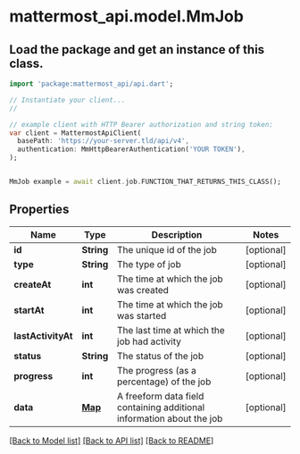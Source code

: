 # mattermost_api.model.MmJob

## Load the package and get an instance of this class.
```dart
import 'package:mattermost_api/api.dart';

// Instantiate your client...
//

// example client with HTTP Bearer authorization and string token:
var client = MattermostApiClient(
  basePath: 'https://your-server.tld/api/v4',
  authentication: MmHttpBearerAuthentication('YOUR TOKEN'),
);


MmJob example = await client.job.FUNCTION_THAT_RETURNS_THIS_CLASS();

```

## Properties
Name | Type | Description | Notes
------------ | ------------- | ------------- | -------------
**id** | **String** | The unique id of the job | [optional] 
**type** | **String** | The type of job | [optional] 
**createAt** | **int** | The time at which the job was created | [optional] 
**startAt** | **int** | The time at which the job was started | [optional] 
**lastActivityAt** | **int** | The last time at which the job had activity | [optional] 
**status** | **String** | The status of the job | [optional] 
**progress** | **int** | The progress (as a percentage) of the job | [optional] 
**data** | [**Map**](.md) | A freeform data field containing additional information about the job | [optional] 

[[Back to Model list]](../GENERATED_README.md#documentation-for-models) [[Back to API list]](../GENERATED_README.md#documentation-for-api-endpoints) [[Back to README]](../GENERATED_README.md)


